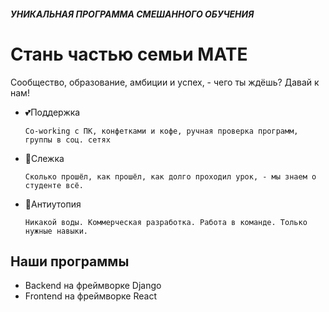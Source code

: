 #### *УНИКАЛЬНАЯ ПРОГРАММА СМЕШАННОГО ОБУЧЕНИЯ*
##
# Стань частью семьи MATE
Сообщество, образование, амбиции и успех, - чего ты ждёшь? Давай к нам!
    

- 💕Поддержка 

      Co-working с ПК, конфетками и кофе, ручная проверка программ, группы в соц. сетях

- 👀Слежка

      Сколько прошёл, как прошёл, как долго проходил урок, - мы знаем о студенте всё. 
    
- 🌹Антиутопия

      Никакой воды. Коммерческая разработка. Работа в команде. Только нужные навыки.
      


## Наши программы

- Backend на фреймворке Django
- Frontend на фреймворке React


     
